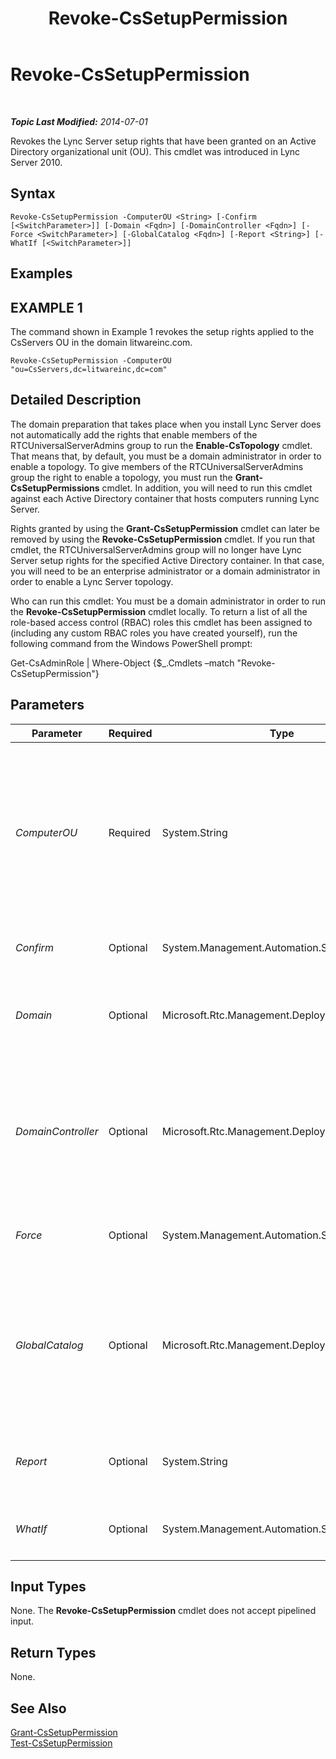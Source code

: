 ﻿---
title: Revoke-CsSetupPermission
TOCTitle: Revoke-CsSetupPermission
ms:assetid: 3486d164-b1a2-4d4c-9150-cef802674682
ms:mtpsurl: https://technet.microsoft.com/en-us/library/Gg425834(v=OCS.15)
ms:contentKeyID: 48183836
ms.date: 07/07/2014
mtps_version: v=OCS.15
---

<div data-xmlns="http://www.w3.org/1999/xhtml">

<div class="topic" data-xmlns="http://www.w3.org/1999/xhtml" data-msxsl="urn:schemas-microsoft-com:xslt" data-cs="http://msdn.microsoft.com/en-us/">

<div data-asp="http://msdn2.microsoft.com/asp">

# Revoke-CsSetupPermission

</div>

<div id="mainSection">

<div id="mainBody">

<span> </span>

_**Topic Last Modified:** 2014-07-01_

Revokes the Lync Server setup rights that have been granted on an Active Directory organizational unit (OU). This cmdlet was introduced in Lync Server 2010.

<div>

## Syntax

    Revoke-CsSetupPermission -ComputerOU <String> [-Confirm [<SwitchParameter>]] [-Domain <Fqdn>] [-DomainController <Fqdn>] [-Force <SwitchParameter>] [-GlobalCatalog <Fqdn>] [-Report <String>] [-WhatIf [<SwitchParameter>]]

</div>

<div>

## Examples

<div>

## EXAMPLE 1

The command shown in Example 1 revokes the setup rights applied to the CsServers OU in the domain litwareinc.com.

    Revoke-CsSetupPermission -ComputerOU "ou=CsServers,dc=litwareinc,dc=com"

</div>

</div>

<div>

## Detailed Description

The domain preparation that takes place when you install Lync Server does not automatically add the rights that enable members of the RTCUniversalServerAdmins group to run the **Enable-CsTopology** cmdlet. That means that, by default, you must be a domain administrator in order to enable a topology. To give members of the RTCUniversalServerAdmins group the right to enable a topology, you must run the **Grant-CsSetupPermissions** cmdlet. In addition, you will need to run this cmdlet against each Active Directory container that hosts computers running Lync Server.

Rights granted by using the **Grant-CsSetupPermission** cmdlet can later be removed by using the **Revoke-CsSetupPermission** cmdlet. If you run that cmdlet, the RTCUniversalServerAdmins group will no longer have Lync Server setup rights for the specified Active Directory container. In that case, you will need to be an enterprise administrator or a domain administrator in order to enable a Lync Server topology.

Who can run this cmdlet: You must be a domain administrator in order to run the **Revoke-CsSetupPermission** cmdlet locally. To return a list of all the role-based access control (RBAC) roles this cmdlet has been assigned to (including any custom RBAC roles you have created yourself), run the following command from the Windows PowerShell prompt:

Get-CsAdminRole | Where-Object {$\_.Cmdlets –match "Revoke-CsSetupPermission"}

</div>

<div>

## Parameters


<table>
<colgroup>
<col style="width: 25%" />
<col style="width: 25%" />
<col style="width: 25%" />
<col style="width: 25%" />
</colgroup>
<thead>
<tr class="header">
<th>Parameter</th>
<th>Required</th>
<th>Type</th>
<th>Description</th>
</tr>
</thead>
<tbody>
<tr class="odd">
<td><p><em>ComputerOU</em></p></td>
<td><p>Required</p></td>
<td><p>System.String</p></td>
<td><p>Distinguished name (DN) of the OU that contains the accounts for the computers where Lync Server will be (or has been) installed. For example: -ComputerOU &quot;ou=CsServers,dc=litwareinc,dc=com&quot;.</p>
<p>If you prefer you can leave off the domain portion of the distinguished name when specifying the OU. For example:</p>
<p>-ComputerOU &quot;ou=CsServers&quot;</p></td>
</tr>
<tr class="even">
<td><p><em>Confirm</em></p></td>
<td><p>Optional</p></td>
<td><p>System.Management.Automation.SwitchParameter</p></td>
<td><p>Prompts you for confirmation before executing the command.</p></td>
</tr>
<tr class="odd">
<td><p><em>Domain</em></p></td>
<td><p>Optional</p></td>
<td><p>Microsoft.Rtc.Management.Deploy.Fqdn</p></td>
<td><p>Name of the domain where the OU is located. If this parameter is not included, then the <strong>Revoke-CsSetupPermission</strong> cmdlet will look for the OU in the current domain.</p></td>
</tr>
<tr class="even">
<td><p><em>DomainController</em></p></td>
<td><p>Optional</p></td>
<td><p>Microsoft.Rtc.Management.Deploy.Fqdn</p></td>
<td><p>Fully qualified name of the domain controller to be contacted when assigning the policy. For example: -DomainController atl-dc-001.litwareinc.com.</p>
<p>If not specified, the <strong>Revoke-CsSetupPermission</strong> cmdlet will contact the nearest available domain controller when assigning the policy.</p></td>
</tr>
<tr class="odd">
<td><p><em>Force</em></p></td>
<td><p>Optional</p></td>
<td><p>System.Management.Automation.SwitchParameter</p></td>
<td><p>Suppresses the display of any non-fatal error message that might occur when running the command.</p></td>
</tr>
<tr class="even">
<td><p><em>GlobalCatalog</em></p></td>
<td><p>Optional</p></td>
<td><p>Microsoft.Rtc.Management.Deploy.Fqdn</p></td>
<td><p>Fully qualified name of the global catalog server to be contacted when assigning the policy. For example: -GlobalCatalog atl-dc-001.litwareinc.com.</p>
<p>If not specified, the <strong>Revoke-CsSetupPermission</strong> cmdlet will contact the nearest available global catalog server when assigning the policy.</p></td>
</tr>
<tr class="odd">
<td><p><em>Report</em></p></td>
<td><p>Optional</p></td>
<td><p>System.String</p></td>
<td><p>Enables you to specify a file path for the log file created when the cmdlet runs. For example: -Report &quot;C:\Logs\OUPermissions.html&quot;</p></td>
</tr>
<tr class="even">
<td><p><em>WhatIf</em></p></td>
<td><p>Optional</p></td>
<td><p>System.Management.Automation.SwitchParameter</p></td>
<td><p>Describes what would happen if you executed the command without actually executing the command.</p></td>
</tr>
</tbody>
</table>


</div>

<div>

## Input Types

None. The **Revoke-CsSetupPermission** cmdlet does not accept pipelined input.

</div>

<div>

## Return Types

None.

</div>

<div>

## See Also


[Grant-CsSetupPermission](grant-cssetuppermission.md)  
[Test-CsSetupPermission](test-cssetuppermission.md)  
  

</div>

</div>

<span> </span>

</div>

</div>

</div>

